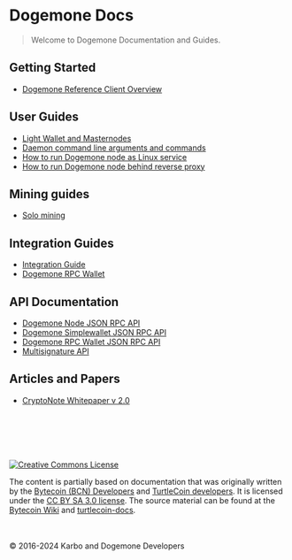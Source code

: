 # Dogemone Docs

> Welcome to Dogemone Documentation and Guides.

## Getting Started

* [Dogemone Reference Client Overview](dogemone-cli-guide.md)


## User Guides

* [Light Wallet and Masternodes](light-wallet.md)
* [Daemon command line arguments and commands](dogemone-daemon.md)
* [How to run Dogemone node as Linux service](dogemone-node.md)
* [How to run Dogemone node behind reverse proxy](node-proxy.md)

## Mining guides

* [Solo mining](mining.md)


## Integration Guides

* [Integration Guide](integration.md)
* [Dogemone RPC Wallet](dogemone-walletd.md)


## API Documentation

* [Dogemone Node JSON RPC API](node-json-rpc.md)
* [Dogemone Simplewallet JSON RPC API](simplewallet-json-rpc.md)
* [Dogemone RPC Wallet JSON RPC API](walletd-json-rpc.md)
* [Multisignature API](multisignature-api.md)

## Articles and Papers

* [CryptoNote Whitepaper v 2.0](https://github.com/HashHound/docs/blob/master/cryptonote_whitepaper.pdf)

\
\
\
\
\
[![Creative Commons License](https://licensebuttons.net/l/by-sa/3.0/88x31.png)](https://creativecommons.org/licenses/by-sa/3.0/)

The content is partially based on documentation that was originally written by the [Bytecoin (BCN) Developers](https://bytecoin.org/) and [TurtleCoin developers](https://github.com/turtlecoin/). It is licensed under the [CC BY SA 3.0 license](https://creativecommons.org/licenses/by-sa/3.0/). The source material can be found at the [Bytecoin Wiki](https://github.com/bcndev/bytecoin) and [turtlecoin-docs](https://github.com/turtlecoin/turtlecoin-docs).

\
\
&copy; 2016-2024 Karbo and Dogemone Developers
